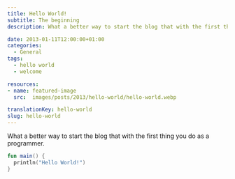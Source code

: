```yaml
---
title: Hello World!
subtitle: The beginning
description: What a better way to start the blog that with the first thing you do as a programmer.

date: 2013-01-11T12:00:00+01:00
categories:
  - General
tags:
  - hello world
  - welcome

resources:
- name: featured-image
  src:  images/posts/2013/hello-world/hello-world.webp

translationKey: hello-world
slug: hello-world
---
```

What a better way to start the blog that with the first thing you do as a programmer.

```kotlin:main.kt
fun main() {
  println("Hello World!")
}
```
